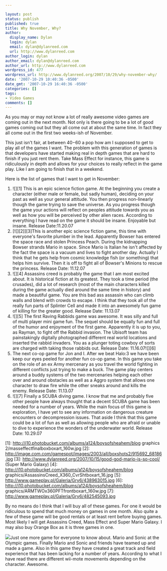 ```yaml
---

layout: post
status: publish
published: true
title: Why November, Why?
author:
  display_name: Dylan
  login: dylan
  email: dylan@dylanreed.com
  url: http://www.dylanreed.com
author_login: dylan
author_email: dylan@dylanreed.com
author_url: http://www.dylanreed.com
wordpress_id: 477
wordpress_url: http://www.dylanreed.org/2007/10/29/why-november-why/
date: '2007-10-29 10:40:36 -0500'
date_gmt: '2007-10-29 16:40:36 -0500'
categories: []
tags:
- Video Games
comments: []
---
```


As you may or may not know a lot of really awesome video games are coming out in the next month. Not only is there going to be a lot of good games coming out but they all come out at about the same time. In fact they all come out in the first two weeks-ish of November. 

This just isn't fair, at between $40-$60 a pop how am I supposed to get to play all of the games I want. The problem with this generation of games is that developers have started making real in depth games that are hard to finish if you just rent them. Take Mass Effect for instance, this game is ridiculously in depth and allows for your choices to really reflect in the game play. Like I am going to finish that in a weekend.

Here is the list of games that I want to get in November:

  1. ![][1] This is an epic science fiction game. At the beginning you create a character (either male or female, but sadly human), deciding on your past as well as your general attitude. You then progress non-linearly though the game trying to save the universe. As you progress though the game your actions will reflect on peoples attitude towards you as well as how you will be perceived by other alien races. According to everything I have read on the game it should be insane. Enjoyable but insane.  Release Date:11.20.07 
  2. [![][2]][3]This is another epic science fiction game, this time with everyone's favorite plumber in the lead. Apparently Bowser has entered the space race and stolen Princess Peach. During the kidnapping Bowser strands Mario in space. Since Mario is Italian he isn't affected by the fact the space is a vacuum and lives to fight another day. Actually I think that he gets help from cosmic knowledge fish (or something) that helps him survive. Then it is off to fight all of Bowser's Minions to rescue the princess. Release Date: 11.12.07 
  3. ![][4] Assassins creed is probably the game that I am most excited about. It is historical fiction at its greatest. They took a time period (the crusades), did a lot of research (most of the main characters killed during the game actually died around the same time in history) and made a beautiful game. You are this bad ass assassin who can climb walls and blend with crowds to escape. I think that they took all of the really fun parts of Splinter Cell and made it into an awesomely fun game of killing for the greater good. Release Date: 11.13.07 
  4. ![][5] The first Raving Rabbids game was awesome. It was silly and full of multi player mini game fun. The sequel should be equally fun and full of the humor and enjoyment of the first game. Apparently it is up to you, as Rayman, to fight off the Rabbid invasion. The Ubisoft team has painstakingly digitally photographed different real world locations and inserted the rabbid invaders. You as a plunger toting cowboy of sorts are charged with taking those rabbids out. Release Date: 11.16.07![][6]
  5. The next co-op game for Jon and I. After we beat Halo:3 we have been keep our eyes peeled for another fun co-op game. In this game you take on the role of an ex Army mercenary as you travel the world fighting in different conflicts just trying to make a buck. The game play centers around a buddy systems of the two mercenaries helping each other over and around obstacles as well as a Aggro system that allows one character to draw fire while the other sneaks around and kills the enemy. Release Date: 11.13.07 
  6. ![][7] Finally a SCUBA diving game. I know that me and probably five other people have always thought that a decent SCUBA game has been needed for a number of years. While the main focus of this game is exploration, I have yet to see any information on dangerous creature encounters or decompression issues. That aside I think that this game could be a lot of fun as well as allowing people who are afraid or unable to dive to experience the wonders of the underwater world. Release Date: 10.29.07

   [1]: http://i10.photobucket.com/albums/a124/boysofsheahem/blog graphics 2/masseffectfinalboxboxart_160w.jpg
   [2]: http://image.com.com/gamespot/images/2003/all/boxshots2/915692_68186.jpg
   [3]: http://www.dylanreed.org/2007/10/15/good-god-mario-is-so-cool/ (Super Mario Galaxy)
   [4]: http://i10.photobucket.com/albums/a124/boysofsheahem/blog graphics/AssassinsCreed_X360_CvrShtboxart_16.jpg
   [5]: http://www.gameplay.pl/Galeria/Gry6/438963015.jpg
   [6]: http://i10.photobucket.com/albums/a124/boysofsheahem/blog graphics/ARMTWOx360PFTfrontboxart_160w.jpg
   [7]: http://www.gameplay.pl/Galeria/Gry6/482545093.jpg

By no means do I think that I will buy all of these games. For one it would be ridiculous to spend that much money on games in one month. Also quite a few of these game will be good rentals or at least rent before buying games. Most likely I will get Assassins Creed, Mass Effect and Super Mario Galaxy. I may also buy Orange Box as it is three games in one.

![][8]Just one more game for everyone to know about. Mario and Sonic at the Olympic games.  Finally Mario and Sonic and friends have teamed up and made a game. Also in this game they have created a great track and field experience that has been lacking for a number of years. According to what I have read there are different wii-mote movements depending on the character. Awesome.

   [8]: http://www.gameplay.pl/Galeria/Gry6/251761609.jpg

